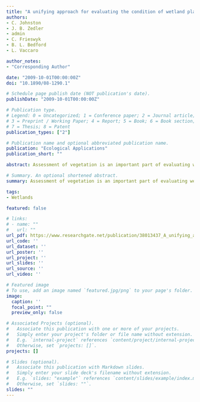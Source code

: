 ```yaml
---
title: "A unifying approach for evaluating the condition of wetland plant communities and identifying related stressors"
authors:
- C. Johnston
- J. B. Zedler
- admin
- C. Frieswyk
- B. L. Bedford
- L. Vaccaro

author_notes:
- "Corresponding Author"

date: "2009-10-01T00:00:00Z"
doi: "10.1890/08-1290.1"

# Schedule page publish date (NOT publication's date).
publishDate: "2009-10-01T00:00:00Z"

# Publication type.
# Legend: 0 = Uncategorized; 1 = Conference paper; 2 = Journal article;
# 3 = Preprint / Working Paper; 4 = Report; 5 = Book; 6 = Book section;
# 7 = Thesis; 8 = Patent
publication_types: ["2"]

# Publication name and optional abbreviated publication name.
publication: "Ecological Applications"
publication_short: ""

abstract: Assessment of vegetation is an important part of evaluating wetland condition, but it is complicated by the variety of plant communities that are naturally present in freshwater wetlands. We present an approach to evaluate wetland condition consisting of (1) a stratified random sample representing the entire range of anthropogenic stress, (2) field data representing a range of water depths within the wetlands sampled, (3) nonmetric multidimensional scaling (MDS) to determine a biological condition gradient across the wetlands sampled, (4) hierarchical clustering to interpret the condition results relative to recognizable plant communities, (5) classification and regression tree (CART) analysis to relate biological condition to natural and anthropogenic environmental drivers, and (6) mapping the results to display their geographic distribution. We applied this approach to plant species data collected at 90 wetlands of the U.S. Great Lakes coast that support a variety of plant communities, reflecting the diverse physical environment and anthropogenic stressors present within the region. Hierarchical cluster analysis yielded eight plant communities at a minimum similarity of 25%. Wetlands that clustered botanically were often geographically clustered as well, even though location was not an input variable in the analysis. The eight vegetation clusters corresponded well with the MDS configuration of the data, in which the first axis was strongly related (R2 = 0.787, P < 0.001) with floristic quality index (FQI) and the second axis was related to the Great Lake of occurrence. CART models using FQI and the first MDS axis as the response variables explained 75% and 82% of the variance in the data, resulting in 6–7 terminal groups spanning the condition gradient. Initial CART splits divided the region based on growing degree-days and cumulative anthropogenic stress; only after making these broad divisions were wetlands distinguished by more local characteristics. Agricultural and urban development variables were important correlates of wetland biological condition, generating optimal or surrogate splits at every split node of the MDS CART model. Our findings provide a means of using vegetation to evaluate a range of wetland condition across a broad and diverse geographic region.

# Summary. An optional shortened abstract.
summary: Assessment of vegetation is an important part of evaluating wetland condition, but it is complicated by the variety of plant communities that are naturally present in freshwater wetlands. Our findings provide a means of using vegetation to evaluate a range of wetland condition across a broad and diverse geographic region.

tags:
- Wetlands

featured: false

# links:
# - name: ""
#   url: ""
url_pdf: https://www.researchgate.net/publication/38013437_A_unifying_approach_for_evaluating_the_condition_of_wetland_plant_communities_and_identifying_related_stressors
url_code: ''
url_dataset: ''
url_poster: ''
url_project: ''
url_slides: ''
url_source: ''
url_video: ''

# Featured image
# To use, add an image named `featured.jpg/png` to your page's folder. 
image:
  caption: ''
  focal_point: ""
  preview_only: false

# Associated Projects (optional).
#   Associate this publication with one or more of your projects.
#   Simply enter your project's folder or file name without extension.
#   E.g. `internal-project` references `content/project/internal-project/index.md`.
#   Otherwise, set `projects: []`.
projects: []

# Slides (optional).
#   Associate this publication with Markdown slides.
#   Simply enter your slide deck's filename without extension.
#   E.g. `slides: "example"` references `content/slides/example/index.md`.
#   Otherwise, set `slides: ""`.
slides: ""
---
```



